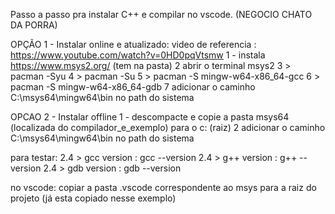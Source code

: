 Passo a passo pra instalar C++ e compilar no vscode. (NEGOCIO CHATO DA PORRA)

OPÇÃO 1 - Instalar online e atualizado:
video de referencia : https://www.youtube.com/watch?v=0HD0pqVtsmw
1 - instala https://www.msys2.org/ (tem na pasta)
2  abrir o terminal msys2
3     > pacman -Syu
4     > pacman -Su
5     > pacman -S mingw-w64-x86_64-gcc
6     > pacman -S mingw-w64-x86_64-gdb
7 adicionar o caminho C:\msys64\mingw64\bin  no path do sistema


OPCAO 2 - Instalar offline
1 - descompacte e copie a pasta msys64 (localizada do compilador_e_exemplo) para o c: (raiz)
2 adicionar o caminho C:\msys64\mingw64\bin  no path do sistema 


para testar:
2.4     > gcc version : gcc --version
2.4     > g++ version : g++ --version
2.4     > gdb version : gdb --version


no vscode:
copiar a pasta .vscode correspondente ao msys para a raiz do projeto (já esta copiado nesse exemplo)